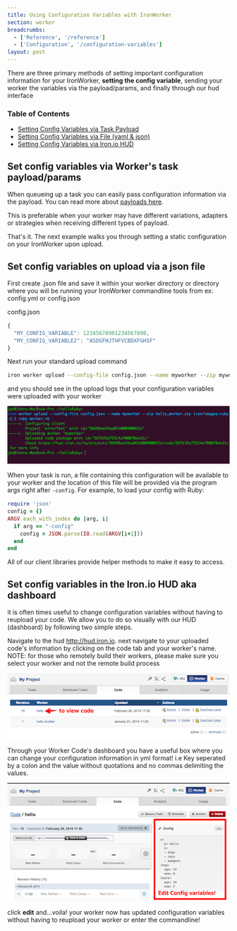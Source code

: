 ```yaml
---
title: Using Configuration Variables with IronWorker
section: worker
breadcrumbs:
  - ['Reference', '/reference']
  - ['Configuration', '/configuration-variables']
layout: post
---
```


<p></p>

<p>There are three primary methods of setting important configuration information for your IronWorker, <strong>setting the config variable</strong>, sending your worker the variables via the payload/params, and finally through our hud interface</p>

<section id="toc">
  <h3>Table of Contents</h3>
  <ul>
    <li><a href="#via_task_payload">Setting Config Variables via Task Payload</a></li>
    <li><a href="#config-via-file">Setting Config Variables via File (yaml & json)</a></li>
    <li><a href="#config-via-hud">Setting Config Variables via Iron.io HUD</a></li>
  </ul>
</section>

<h2 id="via_task_payload">Set config variables via Worker's task payload/params</h2>

<p>When queueing up a task you can easily pass configuration information via the payload. You can read more about
<a href="/worker/reference/payload/">payloads here</a>.

<p>This is preferable when your worker may have different variations, adapters or strategies when receiving different types of payload. </p>

<p>That's it. The next example walks you through setting a static configuration on your IronWorker upon upload.</p>

<h2 id="#config-via-file">Set config variables on upload via a json file</h2>

<p>First create .json file and save it within your worker directory or directory where you will be running your IronWorker commandline tools from ex: config.yml or config.json</p>

<figcaption><span>config.json </span></figcaption>

``` javascript
{
  "MY_CONFIG_VARIABLE": 12345678901234567890,
  "MY_CONFIG_VARIABLE2": "ASDGFHJTHFVCBDXFGHSF"
}
```

<p>Next run your standard upload command</p>

```sh
iron worker upload --config-file config.json --name myworker --zip myworker.zip iron/images:ruby-2.1 ruby worker.rb
```

<p>and you should see in the upload logs that your configuration variables were uploaded with your worker</p>
<img src="/images/worker/reference/iron-worker-config-vars.png" alt="config-uploaded">

When your task is run, a file containing this configuration will be available to your worker and the location of this file will be provided via the program args right after `-config`. For example, to load your config with Ruby:

```ruby
require 'json'
config = {}
ARGV.each_with_index do |arg, i|
  if arg == "-config"
    config = JSON.parse(IO.read(ARGV[i+1]))
  end
end
```

All of our client libraries provide helper methods to make it easy to access.

<h2 id="#config-via-hud">Set config variables in the Iron.io HUD aka dashboard</h2>
<p>it is often times useful to change configuration variables without having to reupload your code. We allow you to do so visually with our HUD (dashboard) by following two simple steps.</p>

<p>Navigate to the hud <a href="http://hud.iron.io">http://hud.iron.io</a>. next navigate to your uploaded code's information by clicking on the code tab and your worker's name. NOTE: for those who remotely build their workers, please make sure you select your worker and not the remote build process</p>
<img src="/images/worker/reference/hud-view-code.png" alt="hud-view-code">
<p>Through your Worker Code's dashboard you have a useful box where you can change your configuration information in yml format! i.e Key seperated by a colon and the value without quotations and no commas delimiting the values.</p>
<img src="/images/worker/reference/hud-config-setup.png" alt="hud-config-setup">
<p>click <strong>edit</strong> and...voila! your worker now has updated configuration variables without having to reupload your worker or enter the commandline!</p>
